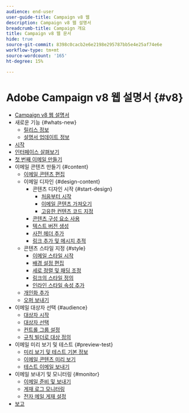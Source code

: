 ```yaml
---
audience: end-user
user-guide-title: Campaign v8 웹
description: Campaign v8 웹 설명서
breadcrumb-title: Campaign 개요
title: Campaign v8 웹 문서
hide: true
source-git-commit: 8398c0cacb2e6e2198e295787bb5e4e25af74e6e
workflow-type: tm+mt
source-wordcount: '165'
ht-degree: 15%

---
```



# Adobe Campaign v8 웹 설명서 {#v8}

+ [Campaign v8 웹 설명서](campaign-web-home.md)
+ 새로운 기능 {#whats-new}
   + [릴리스 정보](rn/release-notes.md)
   + [설명서 업데이트 정보](rn/documentation-updates.md)
+ [시작](get-started/get-started.md)
+ [인터페이스 살펴보기](get-started/user-interface.md)
+ [첫 번째 이메일 만들기](email/create-email.md)
+ 이메일 콘텐츠 만들기 {#content}
   + [이메일 콘텐츠 편집](content/edit-content.md)
   + 이메일 디자인 {#design-content}
      + 콘텐츠 디자인 시작 {#start-design}
         + [처음부터 시작 ](content/create-email-content.md)
         + [이메일 콘텐츠 가져오기](content/existing-content.md)
         + [고유한 컨텐츠 코드 지정](content/code-content.md)
      + [콘텐츠 구성 요소 사용](content/content-components.md)
      + [텍스트 버전 생성](content/text-version-email.md)
      + [사전 헤더 추가](content/preheader.md)
      + [링크 추가 및 메시지 추적](content/message-tracking.md)
   + 콘텐츠 스타일 지정 {#style}
      + [이메일 스타일 시작](content/get-started-email-style.md)
      + [배경 설정 편집](content/backgrounds.md)
      + [세로 정렬 및 패딩 조정](content/alignment-and-padding.md)
      + [링크의 스타일 정의](content/styling-links.md)
      + [인라인 스타일 속성 추가](content/inline-styling.md)
   + [개인화 추가](personalization/personalize.md)
   + [오퍼 보내기](content/offers.md)
+ 이메일 대상자 선택 {#audience}
   + [대상자 시작](audience/about-audiences.md)
   + [대상자 선택](audience/add-audience.md)
   + [컨트롤 그룹 설정](audience/control-group.md)
   + [규칙 빌더로 대상 정의](audience/segment-builder.md)
+ 이메일 미리 보기 및 테스트 {#preview-test}
   + [미리 보기 및 테스트 기본 정보](preview-test/preview-test.md)
   + [이메일 콘텐츠 미리 보기](preview-test/preview-content.md)
   + [테스트 이메일 보내기](preview-test/proofs.md)
+ 이메일 보내기 및 모니터링 {#monitor}
   + [이메일 준비 및 보내기](monitor/prepare-send.md)
   + [게재 로그 모니터링](monitor/delivery-logs.md)
   + [전자 메일 게재 설정](advanced-settings/delivery-settings.md)
+ [보고](reporting/reports.md)
